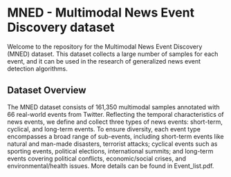 
# MNED - Multimodal News Event Discovery dataset

Welcome to the repository for the Multimodal News Event Discovery (MNED) dataset. This dataset collects a large number of samples for each event, and it can be used in the research of generalized news event detection algorithms.

## Dataset Overview
The MNED dataset consists of 161,350 multimodal samples annotated with 66 real-world events from Twitter. Reflecting the temporal characteristics of news events, we define and collect three types of news events: short-term, cyclical, and long-term events. To ensure diversity, each event type encompasses a broad range of sub-events, including short-term events like natural and man-made disasters, terrorist attacks; cyclical events such as sporting events, political elections, international summits; and long-term events covering political conflicts, economic/social crises, and environmental/health issues. More details can be found in Event_list.pdf.
